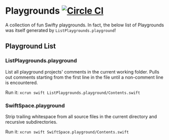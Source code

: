 # Playgrounds [![Circle CI](https://circleci.com/gh/jhersh/playgrounds.svg?style=svg)](https://circleci.com/gh/jhersh/playgrounds)

A collection of fun Swifty playgrounds. In fact, the below list of Playgrounds was itself generated by `ListPlaygrounds.playground`!

## Playground List
### ListPlaygrounds.playground
List all playground projects' comments in the current working folder. Pulls out comments starting from the first line in the file until a non-comment line is encountered.

Run it: `xcrun swift ListPlaygrounds.playground/Contents.swift`

### SwiftSpace.playground
Strip trailing whitespace from all source files in the current directory and recursive subdirectories.

Run it: `xcrun swift SwiftSpace.playground/Contents.swift`

